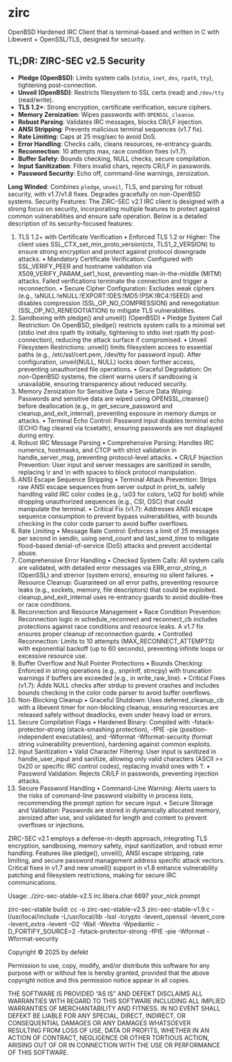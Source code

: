 # zirc
OpenBSD Hardened IRC Client that is terminal-based and written in C with Libevent + OpenSSL/TLS, designed for security.

## TL;DR: ZIRC-SEC v2.5 Security

- **Pledge (OpenBSD)**: Limits system calls (`stdio`, `inet`, `dns`, `rpath`, `tty`), tightening post-connection.
- **Unveil (OpenBSD)**: Restricts filesystem to SSL certs (read) and `/dev/tty` (read/write).
- **TLS 1.2+**: Strong encryption, certificate verification, secure ciphers.
- **Memory Zeroization**: Wipes passwords with `OPENSSL_cleanse`.
- **Robust Parsing**: Validates IRC messages, blocks CR/LF injection.
- **ANSI Stripping**: Prevents malicious terminal sequences (v1.7 fix).
- **Rate Limiting**: Caps at 25 msg/sec to avoid DoS.
- **Error Handling**: Checks calls, cleans resources, re-entrancy guards.
- **Reconnection**: 10 attempts max, race condition fixes (v1.7).
- **Buffer Safety**: Bounds checking, NULL checks, secure compilation.
- **Input Sanitization**: Filters invalid chars, rejects CR/LF in passwords.
- **Password Security**: Echo off, command-line warnings, zeroization.

**Long Winded**: Combines `pledge`, `unveil`, TLS, and parsing for robust security, with v1.7/v1.8 fixes. Degrades gracefully on non-OpenBSD systems.
Security Features:
The ZIRC-SEC v2.1 IRC client is designed with a strong focus on security, incorporating multiple features to protect against common vulnerabilities and ensure safe operation. Below is a detailed description of its security-focused features:
1. TLS 1.2+ with Certificate Verification
•  Enforced TLS 1.2 or Higher: The client uses SSL_CTX_set_min_proto_version(ctx, TLS1_2_VERSION) to ensure strong encryption and protect against protocol downgrade attacks.
•  Mandatory Certificate Verification: Configured with SSL_VERIFY_PEER and hostname validation via X509_VERIFY_PARAM_set1_host, preventing man-in-the-middle (MITM) attacks. Failed verifications terminate the connection and trigger a reconnection.
•  Secure Cipher Configuration: Excludes weak ciphers (e.g., !aNULL:!eNULL:!EXPORT:!DES:!MD5:!PSK:!RC4:!SEED) and disables compression (SSL_OP_NO_COMPRESSION) and renegotiation (SSL_OP_NO_RENEGOTIATION) to mitigate TLS vulnerabilities.
2. Sandboxing with pledge() and unveil() (OpenBSD)
•  Pledge System Call Restriction: On OpenBSD, pledge() restricts system calls to a minimal set (stdio inet dns rpath tty initially, tightening to stdio inet rpath tty post-connection), reducing the attack surface if compromised.
•  Unveil Filesystem Restrictions: unveil() limits filesystem access to essential paths (e.g., /etc/ssl/cert.pem, /dev/tty for password input). After configuration, unveil(NULL, NULL) locks down further access, preventing unauthorized file operations.
•  Graceful Degradation: On non-OpenBSD systems, the client warns users if sandboxing is unavailable, ensuring transparency about reduced security.
3. Memory Zeroization for Sensitive Data
•  Secure Data Wiping: Passwords and sensitive data are wiped using OPENSSL_cleanse() before deallocation (e.g., in get_secure_password and cleanup_and_exit_internal), preventing exposure in memory dumps or attacks.
•  Terminal Echo Control: Password input disables terminal echo (ECHO flag cleared via tcsetattr), ensuring passwords are not displayed during entry.
4. Robust IRC Message Parsing
•  Comprehensive Parsing: Handles IRC numerics, hostmasks, and CTCP with strict validation in handle_server_msg, preventing protocol-level attacks.
•  CR/LF Injection Prevention: User input and server messages are sanitized in sendln, replacing \r and \n with spaces to block protocol manipulation.
5. ANSI Escape Sequence Stripping
•  Terminal Attack Prevention: Strips raw ANSI escape sequences from server output in print_ts, safely handling valid IRC color codes (e.g., \x03 for colors, \x02 for bold) while dropping unauthorized sequences (e.g., CSI, OSC) that could manipulate the terminal.
•  Critical Fix (v1.7): Addresses ANSI escape sequence consumption to prevent bypass vulnerabilities, with bounds checking in the color code parser to avoid buffer overflows.
6. Rate Limiting
•  Message Rate Control: Enforces a limit of 25 messages per second in sendln, using send_count and last_send_time to mitigate flood-based denial-of-service (DoS) attacks and prevent accidental abuse.
7. Comprehensive Error Handling
•  Checked System Calls: All system calls are validated, with detailed error messages via ERR_error_string_n (OpenSSL) and strerror (system errors), ensuring no silent failures.
•  Resource Cleanup: Guaranteed on all error paths, preventing resource leaks (e.g., sockets, memory, file descriptors) that could be exploited. cleanup_and_exit_internal uses re-entrancy guards to avoid double-free or race conditions.
8. Reconnection and Resource Management
•  Race Condition Prevention: Reconnection logic in schedule_reconnect and reconnect_cb includes protections against race conditions and resource leaks. A v1.7 fix ensures proper cleanup of reconnection guards.
•  Controlled Reconnection: Limits to 10 attempts (MAX_RECONNECT_ATTEMPTS) with exponential backoff (up to 60 seconds), preventing infinite loops or excessive resource use.
9. Buffer Overflow and Null Pointer Protections
•  Bounds Checking: Enforced in string operations (e.g., snprintf, strncpy) with truncation warnings if buffers are exceeded (e.g., in write_raw_line).
•  Critical Fixes (v1.7): Adds NULL checks after strdup to prevent crashes and includes bounds checking in the color code parser to avoid buffer overflows.
10. Non-Blocking Cleanup
•  Graceful Shutdown: Uses deferred_cleanup_cb with a libevent timer for non-blocking cleanup, ensuring resources are released safely without deadlocks, even under heavy load or errors.
11. Secure Compilation Flags
•  Hardened Binary: Compiled with -fstack-protector-strong (stack-smashing protection), -fPIE -pie (position-independent executables), and -Wformat -Wformat-security (format string vulnerability prevention), hardening against common exploits.
12. Input Sanitization
•  Valid Character Filtering: User input is sanitized in handle_user_input and sanitize, allowing only valid characters (ASCII >= 0x20 or specific IRC control codes), replacing invalid ones with ?.
•  Password Validation: Rejects CR/LF in passwords, preventing injection attacks.
13. Secure Password Handling
•  Command-Line Warning: Alerts users to the risks of command-line password visibility in process lists, recommending the prompt option for secure input.
•  Secure Storage and Validation: Passwords are stored in dynamically allocated memory, zeroized after use, and validated for length and content to prevent overflows or injections.

ZIRC-SEC v2.1 employs a defense-in-depth approach, integrating TLS encryption, sandboxing, memory safety, input sanitization, and robust error handling. Features like pledge(), unveil(), ANSI escape stripping, rate limiting, and secure password management address specific attack vectors. Critical fixes in v1.7 and new unveil() support in v1.8 enhance vulnerability patching and filesystem restrictions, making for secure IRC communications.


Usage: ./zirc-sec-stable-v2.5 irc.libera.chat 6697 your_nick prompt

zirc-sec-stable build:
cc -o zirc-sec-stable-v2.5 zirc-sec-stable-v1.9.c -I/usr/local/include -L/usr/local/lib -lssl -lcrypto -levent_openssl -levent_core -levent_extra -levent -O2 -Wall -Wextra -Wpedantic -D_FORTIFY_SOURCE=2 -fstack-protector-strong -fPIE -pie -Wformat -Wformat-security


Copyright © 2025 by defekt

Permission to use, copy, modify, and/or distribute this software for any purpose with or without fee is hereby granted, provided that the above copyright notice and this permission notice appear in all copies.

THE SOFTWARE IS PROVIDED “AS IS” AND DEFEKT DISCLAIMS ALL WARRANTIES WITH REGARD TO THIS SOFTWARE INCLUDING ALL IMPLIED WARRANTIES OF MERCHANTABILITY AND FITNESS. IN NO EVENT SHALL DEFEKT BE LIABLE FOR ANY SPECIAL, DIRECT, INDIRECT, OR CONSEQUENTIAL DAMAGES OR ANY DAMAGES WHATSOEVER RESULTING FROM LOSS OF USE, DATA OR PROFITS, WHETHER IN AN ACTION OF CONTRACT, NEGLIGENCE OR OTHER TORTIOUS ACTION, ARISING OUT OF OR IN CONNECTION WITH THE USE OR PERFORMANCE OF THIS SOFTWARE.
